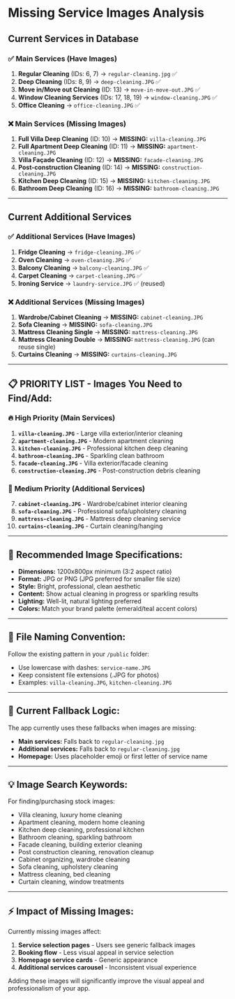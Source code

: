 # Missing Service Images Analysis

## Current Services in Database

### ✅ Main Services (Have Images)
1. **Regular Cleaning** (IDs: 6, 7) → `regular-cleaning.jpg` ✅
2. **Deep Cleaning** (IDs: 8, 9) → `deep-cleaning.JPG` ✅  
3. **Move in/Move out Cleaning** (ID: 13) → `move-in-move-out.JPG` ✅
4. **Window Cleaning Services** (IDs: 17, 18, 19) → `window-cleaning.JPG` ✅
5. **Office Cleaning** → `office-cleaning.JPG` ✅

### ❌ Main Services (Missing Images)
1. **Full Villa Deep Cleaning** (ID: 10) → **MISSING:** `villa-cleaning.JPG`
2. **Full Apartment Deep Cleaning** (ID: 11) → **MISSING:** `apartment-cleaning.JPG`
3. **Villa Façade Cleaning** (ID: 12) → **MISSING:** `facade-cleaning.JPG`
4. **Post-construction Cleaning** (ID: 14) → **MISSING:** `construction-cleaning.JPG`
5. **Kitchen Deep Cleaning** (ID: 15) → **MISSING:** `kitchen-cleaning.JPG`
6. **Bathroom Deep Cleaning** (ID: 16) → **MISSING:** `bathroom-cleaning.JPG`

---

## Current Additional Services

### ✅ Additional Services (Have Images)
1. **Fridge Cleaning** → `fridge-cleaning.JPG` ✅
2. **Oven Cleaning** → `oven-cleaning.JPG` ✅
3. **Balcony Cleaning** → `balcony-cleaning.JPG` ✅
4. **Carpet Cleaning** → `carpet-cleaning.JPG` ✅
5. **Ironing Service** → `laundry-service.JPG` ✅ (reused)

### ❌ Additional Services (Missing Images)
1. **Wardrobe/Cabinet Cleaning** → **MISSING:** `cabinet-cleaning.JPG`
2. **Sofa Cleaning** → **MISSING:** `sofa-cleaning.JPG`
3. **Mattress Cleaning Single** → **MISSING:** `mattress-cleaning.JPG`
4. **Mattress Cleaning Double** → **MISSING:** `mattress-cleaning.JPG` (can reuse single)
5. **Curtains Cleaning** → **MISSING:** `curtains-cleaning.JPG`

---

## 📋 **PRIORITY LIST - Images You Need to Find/Add:**

### 🔥 **High Priority (Main Services)**
1. **`villa-cleaning.JPG`** - Large villa exterior/interior cleaning
2. **`apartment-cleaning.JPG`** - Modern apartment cleaning
3. **`kitchen-cleaning.JPG`** - Professional kitchen deep cleaning
4. **`bathroom-cleaning.JPG`** - Sparkling clean bathroom
5. **`facade-cleaning.JPG`** - Villa exterior/facade cleaning
6. **`construction-cleaning.JPG`** - Post-construction debris cleaning

### 🔸 **Medium Priority (Additional Services)**
7. **`cabinet-cleaning.JPG`** - Wardrobe/cabinet interior cleaning
8. **`sofa-cleaning.JPG`** - Professional sofa/upholstery cleaning
9. **`mattress-cleaning.JPG`** - Mattress deep cleaning service
10. **`curtains-cleaning.JPG`** - Curtain cleaning/hanging

---

## 🎯 **Recommended Image Specifications:**

- **Dimensions:** 1200x800px minimum (3:2 aspect ratio)
- **Format:** JPG or PNG (JPG preferred for smaller file size)
- **Style:** Bright, professional, clean aesthetic
- **Content:** Show actual cleaning in progress or sparkling results
- **Lighting:** Well-lit, natural lighting preferred
- **Colors:** Match your brand palette (emerald/teal accent colors)

---

## 📁 **File Naming Convention:**

Follow the existing pattern in your `/public` folder:
- Use lowercase with dashes: `service-name.JPG`
- Keep consistent file extensions (.JPG for photos)
- Examples: `villa-cleaning.JPG`, `kitchen-cleaning.JPG`

---

## 🔄 **Current Fallback Logic:**

The app currently uses these fallbacks when images are missing:
- **Main services:** Falls back to `regular-cleaning.jpg`
- **Additional services:** Falls back to `regular-cleaning.jpg`
- **Homepage:** Uses placeholder emoji or first letter of service name

---

## 💡 **Image Search Keywords:**

For finding/purchasing stock images:
- Villa cleaning, luxury home cleaning
- Apartment cleaning, modern home cleaning  
- Kitchen deep cleaning, professional kitchen
- Bathroom cleaning, sparkling bathroom
- Facade cleaning, building exterior cleaning
- Post construction cleaning, renovation cleanup
- Cabinet organizing, wardrobe cleaning
- Sofa cleaning, upholstery cleaning
- Mattress cleaning, bed cleaning
- Curtain cleaning, window treatments

---

## ⚡ **Impact of Missing Images:**

Currently missing images affect:
1. **Service selection pages** - Users see generic fallback images
2. **Booking flow** - Less visual appeal in service selection
3. **Homepage service cards** - Generic appearance
4. **Additional services carousel** - Inconsistent visual experience

Adding these images will significantly improve the visual appeal and professionalism of your app. 